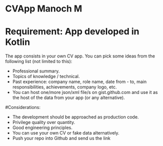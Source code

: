 # CVApp Manoch M
# Requirement: App developed in Kotlin 

The app consists in your own CV app. You can pick some ideas from the following list (not
limited to this):
- Professional summary.
- Topics of knowledge / technical.
- Past experience: company name, role name, date from - to, main responsibilities,
achievements, company logo, etc.
- You can host one/more json/xml file/s on gist.github.com and use it as the host of
the data from your app (or any alternative).

#Considerations:
- The development should be approached as production code.
- Privilege quality over quantity.
- Good engineering principles.
- You can use your own CV or fake data alternatively.
- Push your repo into Github and send us the link

